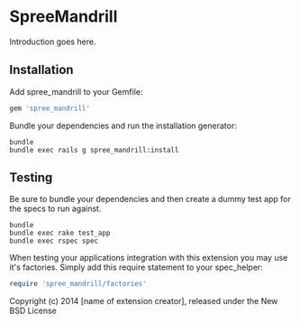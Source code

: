 SpreeMandrill
=============

Introduction goes here.

Installation
------------

Add spree_mandrill to your Gemfile:

```ruby
gem 'spree_mandrill'
```

Bundle your dependencies and run the installation generator:

```shell
bundle
bundle exec rails g spree_mandrill:install
```

Testing
-------

Be sure to bundle your dependencies and then create a dummy test app for the specs to run against.

```shell
bundle
bundle exec rake test_app
bundle exec rspec spec
```

When testing your applications integration with this extension you may use it's factories.
Simply add this require statement to your spec_helper:

```ruby
require 'spree_mandrill/factories'
```

Copyright (c) 2014 [name of extension creator], released under the New BSD License
